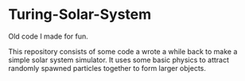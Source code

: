# Turing-Solar-System
Old code I made for fun.

This repository consists of some code a wrote a while back to make a simple solar system simulator. 
It uses some basic physics to attract randomly spawned particles together to form larger objects.
